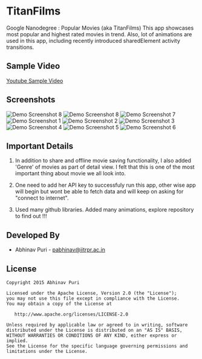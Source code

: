 TitanFilms
==========
Google Nanodegree : Popular Movies (aka TitanFilms)
This app showcases most popular and highest rated movies in trend.
Also, lot of animations are used in this app, including recently introduced sharedElement activity transitions.

Sample Video
------------
[Youtube Sample Video](https://www.youtube.com/watch?v=uCIfulrW6nM)

Screenshots
-----------
![Demo Screenshot 8][8] ![Demo Screenshot 8][9] ![Demo Screenshot 7][7]
![Demo Screenshot 1][1] ![Demo Screenshot 2][2] ![Demo Screenshot 3][3] 
![Demo Screenshot 4][4] ![Demo Screenshot 5][5] ![Demo Screenshot 6][6] 



Important Details
-----------------
1) In addition to share and offline movie saving functionality, I also added 'Genre' of movies as part of detail view. I felt that this is one of the most important thing about movie we all look into.

2) One need to add her API key to successfuly run this app, other wise app will begin but wont be able to fetch data and will keep on asking for "connect to internet".

3) Used many github libraries. Added many animations, explore repository to find out !!!

Developed By
------------
* Abhinav Puri - <pabhinav@iitrpr.ac.in>

License
-------

    Copyright 2015 Abhinav Puri

    Licensed under the Apache License, Version 2.0 (the "License");
    you may not use this file except in compliance with the License.
    You may obtain a copy of the License at

       http://www.apache.org/licenses/LICENSE-2.0

    Unless required by applicable law or agreed to in writing, software
    distributed under the License is distributed on an "AS IS" BASIS,
    WITHOUT WARRANTIES OR CONDITIONS OF ANY KIND, either express or implied.
    See the License for the specific language governing permissions and
    limitations under the License.


[1]: ./demoPics/2_1.png
[2]: ./demoPics/3_1.png
[3]: ./demoPics/4_1.png
[4]: ./demoPics/5_1.png
[5]: ./demoPics/6_1.png
[6]: ./demoPics/7_1.png
[7]: ./demoPics/8_1.png
[8]: ./demoPics/animatedLogo.gif
[9]: ./demoPics/animatedNavigationDrawer.gif